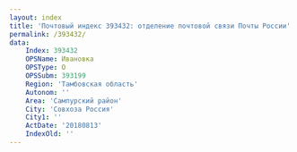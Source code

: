 ```yaml
---
layout: index
title: 'Почтовый индекс 393432: отделение почтовой связи Почты России'
permalink: /393432/
data:
    Index: 393432
    OPSName: Ивановка
    OPSType: О
    OPSSubm: 393199
    Region: 'Тамбовская область'
    Autonom: ''
    Area: 'Сампурский район'
    City: 'Совхоза Россия'
    City1: ''
    ActDate: '20180813'
    IndexOld: ''
---
```

